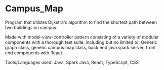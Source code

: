 # Campus_Map

Program that utilizes Dijkstra's algorithm to find the shortest path between two buildings on campus.

Made with model-view-controller pattern consisting of a variety of modular components with a thorough test suite, including but no limited to:
Generic graph class, generic campus map class, back end java spark server, front end components with React.

Tools/Languages used: Java, Spark Java, React, TypeScript, CSS
